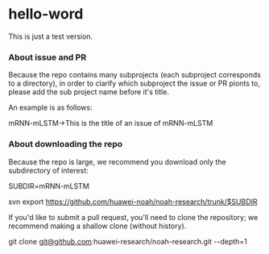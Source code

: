 # hello-word
This is just a test version.
### About issue and PR
Because the repo contains many subprojects (each subproject corresponds to a directory), in order to clarify which subproject the issue or PR pionts to, please add the sub project name before it's title. 

An example is as follows:

mRNN-mLSTM->This is the title of an issue of mRNN-mLSTM

### About downloading the repo
Because the repo is large, we recommend you download only the subdirectory of interest:

SUBDIR=mRNN-mLSTM

svn export https://github.com/huawei-noah/noah-research/trunk/$SUBDIR

If you'd like to submit a pull request, you'll need to clone the repository; we recommend making a shallow clone (without history).

git clone git@github.com:huawei-research/noah-research.git --depth=1

